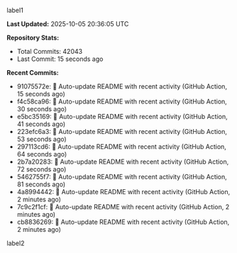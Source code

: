 
label1 
<!-- ACTIVITY_START -->
**Last Updated:** 2025-10-05 20:36:05 UTC

**Repository Stats:**
- Total Commits: 42043
- Last Commit: 15 seconds ago

**Recent Commits:**
- 91075572e: 🤖 Auto-update README with recent activity (GitHub Action, 15 seconds ago)
- f4c58ca96: 🤖 Auto-update README with recent activity (GitHub Action, 30 seconds ago)
- e5bc35169: 🤖 Auto-update README with recent activity (GitHub Action, 41 seconds ago)
- 223efc6a3: 🤖 Auto-update README with recent activity (GitHub Action, 53 seconds ago)
- 297113cd6: 🤖 Auto-update README with recent activity (GitHub Action, 64 seconds ago)
- 2b7a20283: 🤖 Auto-update README with recent activity (GitHub Action, 72 seconds ago)
- 5462755f7: 🤖 Auto-update README with recent activity (GitHub Action, 81 seconds ago)
- 4a8994442: 🤖 Auto-update README with recent activity (GitHub Action, 2 minutes ago)
- 7c9c2f1cf: 🤖 Auto-update README with recent activity (GitHub Action, 2 minutes ago)
- cb8836269: 🤖 Auto-update README with recent activity (GitHub Action, 2 minutes ago)
<!-- ACTIVITY_END -->

label2
